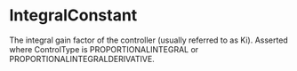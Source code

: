 IntegralConstant
================

The integral gain factor of the controller (usually referred to as Ki).  Asserted where ControlType is PROPORTIONALINTEGRAL or PROPORTIONALINTEGRALDERIVATIVE.
